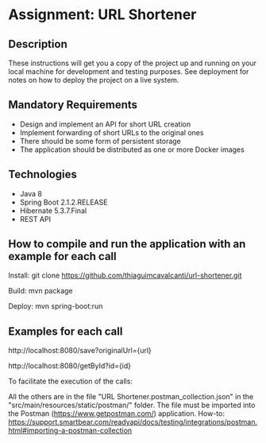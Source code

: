 # Assignment: URL Shortener

## Description

These instructions will get you a copy of the project up and running on your local machine for development and testing purposes. See deployment for notes on how to deploy the project on a live system.

## Mandatory Requirements

- Design and implement an API for short URL creation
- Implement forwarding of short URLs to the original ones
- There should be some form of persistent storage
- The application should be distributed as one or more Docker images

## Technologies

- Java 8
- Spring Boot 2.1.2.RELEASE
- Hibernate 5.3.7.Final
- REST API

## How to compile and run the application with an example for each call

Install: git clone https://github.com/thiaguimcavalcanti/url-shortener.git

Build: mvn package

Deploy: mvn spring-boot:run

## Examples for each call

http://localhost:8080/save?originalUrl={url}

http://localhost:8080/getById?id={id}

To facilitate the execution of the calls:

All the others are in the file "URL Shortener.postman_collection.json" in the "src/main/resources/static/postman/" folder. 
The file must be imported into the Postman (https://www.getpostman.com/) application. 
How-to: https://support.smartbear.com/readyapi/docs/testing/integrations/postman.html#importing-a-postman-collection